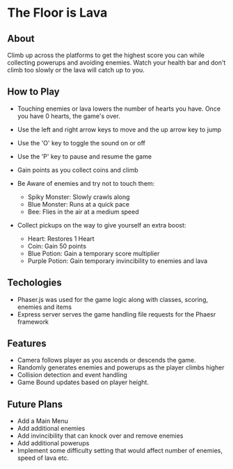 # The Floor is Lava

## About

Climb up across the platforms to get the highest score you can while collecting powerups and avoiding enemies. Watch your health bar
and don't climb too slowly or the lava will catch up to you.

## How to Play

* Touching enemies or lava lowers the number of hearts you have. Once you have 0 hearts, the game's over.
* Use the left and right arrow keys to move and the up arrow key to jump
* Use the 'O' key to toggle the sound on or off
* Use the 'P' key to pause and resume the game
* Gain points as you collect coins and climb

* Be Aware of enemies and try not to touch them:
  * Spiky Monster: Slowly crawls along
  * Blue Monster: Runs at a quick pace
  * Bee: Flies in the air at a medium speed

* Collect pickups on the way to give yourself an extra boost:
  * Heart: Restores 1 Heart
  * Coin: Gain 50 points
  * Blue Potion: Gain a temporary score multiplier
  * Purple Potion: Gain temporary invincibility to enemies and lava

## Techologies

* Phaser.js was used for the game logic along with classes, scoring, enemies and items
* Express server serves the game handling file requests for the Phaesr framework

## Features

* Camera follows player as you ascends or descends the game.
* Randomly generates enemies and powerups as the player climbs higher  
* Collision detection and event handling
* Game Bound updates based on player height.

## Future Plans

* Add a Main Menu
* Add additional enemies
* Add invincibility that can knock over and remove enemies
* Add additional powerups
* Implement some difficulty setting that would affect number of enemies, speed of lava etc.
